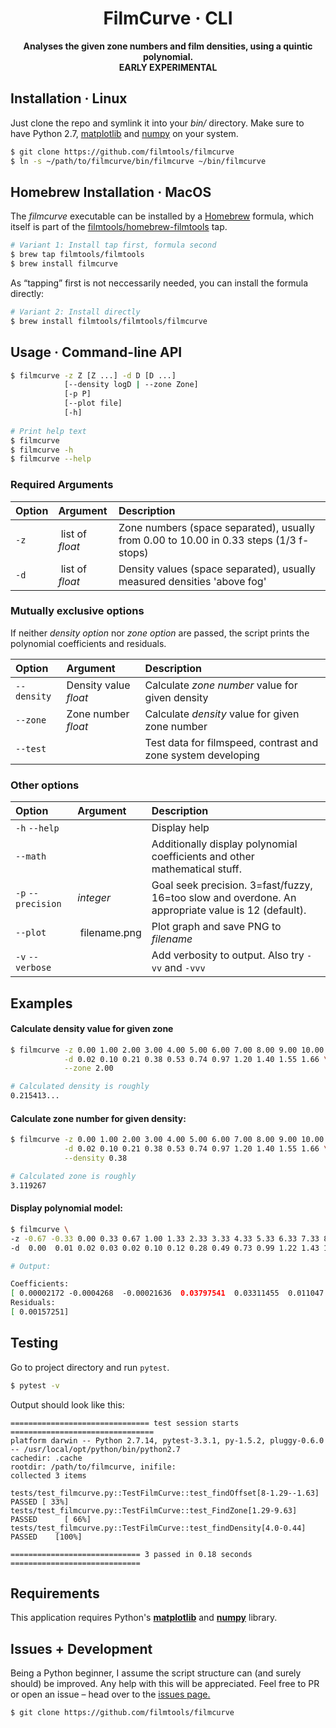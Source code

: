 <div align="center">

<h1>FilmCurve · CLI</h1>
    
<p>
<strong>Analyses the given zone numbers and film densities, using a quintic polynomial.<br>
EARLY EXPERIMENTAL</strong>
</p>

</div>



## Installation · Linux

Just clone the repo and symlink it into your *bin/* directory. Make sure to have Python 2.7, [matplotlib](https://matplotlib.org/) and [numpy](http://www.numpy.org/) on your system.

```bash
$ git clone https://github.com/filmtools/filmcurve
$ ln -s ~/path/to/filmcurve/bin/filmcurve ~/bin/filmcurve
```


## Homebrew Installation · MacOS

The *filmcurve* executable can be installed by a [Homebrew](https://brew.sh/) formula, which itself is part of the [filmtools/homebrew-filmtools](https://github.com/filmtools/homebrew-filmtools) tap.

```bash
# Variant 1: Install tap first, formula second
$ brew tap filmtools/filmtools
$ brew install filmcurve
```

As “tapping” first is not neccessarily needed, you can install the formula directly:

```bash
# Variant 2: Install directly
$ brew install filmtools/filmtools/filmcurve
```


## Usage · Command-line API

```bash
$ filmcurve -z Z [Z ...] -d D [D ...]
            [--density logD | --zone Zone]
            [-p P]
            [--plot file]
            [-h] 
           
# Print help text
$ filmcurve
$ filmcurve -h
$ filmcurve --help           
```

### Required Arguments

Option | Argument | Description
:------|:---------|:-----------
`-z` | list of *float* | Zone numbers (space separated), usually from 0.00 to 10.00 in 0.33 steps (1/3 f-stops)
`-d` | list of *float* | Density values (space separated), usually measured densities 'above fog'


### Mutually exclusive options

If neither *density option* nor *zone option* are passed, the script prints the polynomial coefficients and residuals.

Option | Argument | Description
:------|:-----|:-----------
`--density` | Density value *float* | Calculate *zone number* value for given density
`--zone` | Zone number *float* | Calculate *density* value for given zone number
`--test` |                     | Test data for filmspeed, contrast and zone system developing



### Other options

Option | Argument | Description
:------|:-----|:-----------
`-h` `--help`       |           | Display help
`--math`            |           | Additionally display polynomial coefficients and other mathematical stuff.
`-p` `--precision`  | *integer* | Goal seek precision. 3=fast/fuzzy, 16=too slow and overdone. An appropriate value is 12 (default).
`--plot` | filename.png | Plot graph and save PNG to *filename*
`-v` `--verbose`  |  | Add verbosity to output. Also try `-vv` and `-vvv`






## Examples

#### Calculate density value for given zone


```bash
$ filmcurve -z 0.00 1.00 2.00 3.00 4.00 5.00 6.00 7.00 8.00 9.00 10.00 \
            -d 0.02 0.10 0.21 0.38 0.53 0.74 0.97 1.20 1.40 1.55 1.66 \
            --zone 2.00

# Calculated density is roughly
0.215413...
```

#### Calculate zone number for given density:

```bash
$ filmcurve -z 0.00 1.00 2.00 3.00 4.00 5.00 6.00 7.00 8.00 9.00 10.00 \
            -d 0.02 0.10 0.21 0.38 0.53 0.74 0.97 1.20 1.40 1.55 1.66 \
            --density 0.38

# Calculated zone is roughly
3.119267
```

#### Display polynomial model:

```bash
$ filmcurve \
-z -0.67 -0.33 0.00 0.33 0.67 1.00 1.33 2.33 3.33 4.33 5.33 6.33 7.33 8.33 9.33 \
-d  0.00  0.01 0.02 0.03 0.02 0.10 0.12 0.28 0.49 0.73 0.99 1.22 1.43 1.62 1.75

# Output:

Coefficients:
[ 0.00002172 -0.0004268  -0.00021636  0.03797541  0.03311455  0.011047  ]
Residuals:
[ 0.00157251]

```


## Testing

Go to project directory and run `pytest`. 

```bash
$ pytest -v
```

Output should look like this:

```
=============================== test session starts ================================
platform darwin -- Python 2.7.14, pytest-3.3.1, py-1.5.2, pluggy-0.6.0 -- /usr/local/opt/python/bin/python2.7
cachedir: .cache
rootdir: /path/to/filmcurve, inifile:
collected 3 items

tests/test_filmcurve.py::TestFilmCurve::test_findOffset[8-1.29--1.63] PASSED [ 33%]
tests/test_filmcurve.py::TestFilmCurve::test_FindZone[1.29-9.63] PASSED      [ 66%]
tests/test_filmcurve.py::TestFilmCurve::test_findDensity[4.0-0.44] PASSED    [100%]

============================= 3 passed in 0.18 seconds =============================
```




## Requirements

This application requires Python's  **[matplotlib](https://matplotlib.org/)** and **[numpy](http://www.numpy.org/)** library.


## Issues + Development

Being a Python beginner, I assume the script structure can (and surely should) be improved. Any help with this will be appreciated. Feel free to PR or open an issue – head over to the [issues page.](https://github.com/filmtools/filmcurve/issues)

```bash
$ git clone https://github.com/filmtools/filmcurve
```


